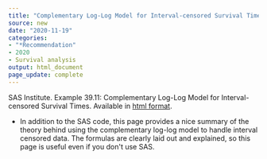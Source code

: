 ```yaml
---
title: "Complementary Log-Log Model for Interval-censored Survival Times"
source: new
date: "2020-11-19"
categories:
- "*Recommendation"
- 2020
- Survival analysis
output: html_document
page_update: complete
---
```


SAS Institute. Example 39.11: Complementary Log-Log Model for Interval-censored Survival Times. Available in [html format](https://v8doc.sas.com/sashtml/stat/chap39/sect54.htm).

<!---More--->

+ In addition to the SAS code, this page provides a nice summary of the theory behind using the complementary log-log model to handle interval censored data. The formulas are clearly laid out and explained, so this page is useful even if you don't use SAS.
